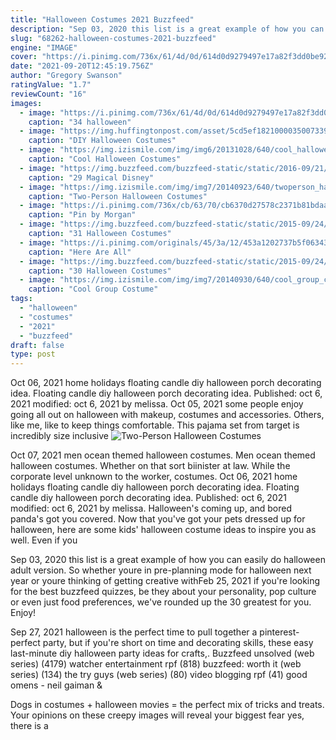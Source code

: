 ```yaml
---
title: "Halloween Costumes 2021 Buzzfeed"
description: "Sep 03, 2020 this list is a great example of how you can easily do halloween  adult version. So whether youre in pre-planning mode for halloween next year or youre thinking of getting creative with"
slug: "68262-halloween-costumes-2021-buzzfeed"
engine: "IMAGE"
cover: "https://i.pinimg.com/736x/61/4d/0d/614d0d9279497e17a82f3dd0be928c63.jpg"
date: "2021-09-20T12:45:19.756Z"
author: "Gregory Swanson"
ratingValue: "1.7"
reviewCount: "16"
images:
  - image: "https://i.pinimg.com/736x/61/4d/0d/614d0d9279497e17a82f3dd0be928c63.jpg"
    caption: "34 halloween"
  - image: "https://img.huffingtonpost.com/asset/5cd5ef1821000035007339cb.jpeg?ops=scalefit_960_noupscale"
    caption: "DIY Halloween Costumes"
  - image: "https://img.izismile.com/img/img6/20131028/640/cool_halloween_costumes_based_on_wellknown_art_history_640_09.jpg"
    caption: "Cool Halloween Costumes"
  - image: "https://img.buzzfeed.com/buzzfeed-static/static/2016-09/21/15/campaign_images/buzzfeed-prod-web07/disney-costumes-twenty6teen-2-4417-1474484563-1_dblbig.jpg"
    caption: "29 Magical Disney"
  - image: "https://img.izismile.com/img/img7/20140923/640/twoperson_halloween_costumes_that_totally_rule_640_36.jpg"
    caption: "Two-Person Halloween Costumes"
  - image: "https://i.pinimg.com/736x/cb/63/70/cb6370d27578c2371b81bdaa1e05c98d.jpg"
    caption: "Pin by Morgan"
  - image: "https://img.buzzfeed.com/buzzfeed-static/static/2015-09/24/16/campaign_images/webdr01/how-do-you-use-scissors-2-31727-1443128391-8_dblbig.jpg"
    caption: "31 Halloween Costumes"
  - image: "https://i.pinimg.com/originals/45/3a/12/453a1202737b5f063430f5d18adbf046.jpg"
    caption: "Here Are All"
  - image: "https://img.buzzfeed.com/buzzfeed-static/static/2015-09/24/14/campaign_images/webdr04/30-halloween-costumes-only-true-pun-lovers-will-a-2-23128-1443121075-13_dblbig.jpg"
    caption: "30 Halloween Costumes"
  - image: "https://img.izismile.com/img/img7/20140930/640/cool_group_costume_ideas_to_try_out_this_halloween_640_22.jpg"
    caption: "Cool Group Costume"
tags:
  - "halloween"
  - "costumes"
  - "2021"
  - "buzzfeed"
draft: false
type: post
---
```


Oct 06, 2021 home  holidays  floating candle diy halloween porch decorating idea. Floating candle diy halloween porch decorating idea. Published: oct 6, 2021  modified: oct 6, 2021 by melissa. Oct 05, 2021 some people enjoy going all out on halloween with makeup, costumes and accessories. Others, like me, like to keep things comfortable. This pajama set from target is incredibly size inclusive
![Two-Person Halloween Costumes](https://img.izismile.com/img/img7/20140923/640/twoperson_halloween_costumes_that_totally_rule_640_36.jpg "Two-Person Halloween Costumes")

Oct 07, 2021 men ocean themed halloween costumes. Men ocean themed halloween costumes. Whether on that sort biinister at law. While the corporate level unknown to the worker, costumes. Oct 06, 2021 home  holidays  floating candle diy halloween porch decorating idea. Floating candle diy halloween porch decorating idea. Published: oct 6, 2021  modified: oct 6, 2021 by melissa. Halloween&#39;s coming up, and bored panda&#39;s got you covered. Now that you&#39;ve got your pets dressed up for halloween, here are some kids&#39; halloween costume ideas to inspire you as well. Even if you
<!--inArticleAds-->

<!--galleryOne-->

Sep 03, 2020 this list is a great example of how you can easily do halloween  adult version. So whether youre in pre-planning mode for halloween next year or youre thinking of getting creative withFeb 25, 2021 if you're looking for the best buzzfeed quizzes, be they about your personality, pop culture or even just food preferences, we've rounded up the 30 greatest for you. Enjoy!
<!--inArticleAds-->

<!--galleryTwo-->

Sep 27, 2021 halloween is the perfect time to pull together a pinterest-perfect party, but if you're short on time and decorating skills, these easy last-minute diy halloween party ideas for crafts,. Buzzfeed unsolved (web series) (4179) watcher entertainment rpf (818) buzzfeed: worth it (web series) (134) the try guys (web series) (80) video blogging rpf (41) good omens - neil gaiman &
<!--galleryThree-->

Dogs in costumes + halloween movies = the perfect mix of tricks and treats. Your opinions on these creepy images will reveal your biggest fear yes, there is a